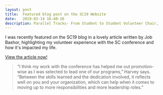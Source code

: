 ```yaml
---
layout: post
title:  Featured blog post on the SC19 Website
date:   2019-03-14 16:40:16
description: Parallel Tracks- From Student to Student Volunteer Chair, from Undergrad to Doctoral Candidate
---
```


I was recently featured on the SC19 blog in a lovely article written by Job Bashor, highlighting my volunteer experience with the SC conference and how it's impacted my life.

[View the article now!](https://sc19.supercomputing.org/2019/01/31/parallel-tracks-from-student-to-student-volunteer-chair-from-undergrad-to-doctoral-candidate/)

<blockquote>
	“I think my work with the conference has helped me out promotion-wise as I was selected to lead one of our programs,” Harvey says. “Between the skills learned and the dedication involved, it reflects well on you and your organization, which can help when it comes to moving up to more responsibilities and more leadership roles.”
</blockquote>


